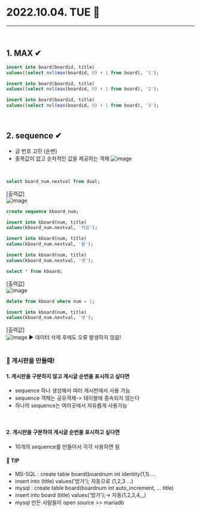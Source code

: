 # 2022.10.04. TUE 📅
----------------
<br>

## 1. MAX ✔
```sql
insert into board(boardid, title)
values((select nvl(max(boardid, 0) + 1 from board), '1');

insert into board(boardid, title)
values((select nvl(max(boardid, 0) + 1 from board), '2');

insert into board(boardid, title)
values((select nvl(max(boardid, 0) + 1 from board), '3');
```
<br>

## 2. sequence ✔
- 글 번호 고민 (순번)
- 중복값이 없고 순차적인 값을 제공하는 객체
![image](https://user-images.githubusercontent.com/111114507/193710038-b43e75d6-dcac-48d5-9250-fcb5ba965959.png)
<br>

```sql
select board_num.nextval from dual;
```
[출력값]   
![image](https://user-images.githubusercontent.com/111114507/193710318-7fcae75c-0975-4655-bfc2-94152eb4bd9b.png)
<br>

```sql
create sequence kboard_num;

insert into kboard(num, title) 
values(kboard_num.nextval, '처음');

insert into kboard(num, title) 
values(kboard_num.nextval, '둘');

insert into kboard(num, title) 
values(kboard_num.nextval, '셋');

select * from kboard;
```
[출력값]  
![image](https://user-images.githubusercontent.com/111114507/193710691-f5031be0-780e-43e8-a42b-63208563712e.png)
<br>

```sql
delete from kboard where num = 1;

insert into kboard(num, title) 
values(kboard_num.nextval, '넷');
```
[출력값]   
![image](https://user-images.githubusercontent.com/111114507/193710891-d0ad3b75-20f0-4427-a2e6-71836b8298e4.png)
▶ 데이터 삭제 후에도 오류 발생하지 않음!  
<br>

### 🔔 게시판을 만들때!
#### 1. 게시판을 구분하지 않고 게시글 순번을 표시하고 싶다면
- sequence 하나 생성해서 여러 게시판에서 사용 가능
- sequence 객체는 공유객체-> 테이블에 종속되지 않는다
- 하나의 sequence는 여러곳에서 자유롭게 사용가능
<br>

#### 2. 게시판을 구분하여 게시글 순번을 표시하고 싶다면
- 10개의 sequence를 만들어서 각각 사용하면 됨

#### 🔔 TIP
- MS-SQL : create table board(boardnum int identity(1,1)....
- insert into (title) values('방가'); 자동으로 (1,2,3 ...)
- mysql : create table board(boardnum int auto_increment, ... title)
- insert into board (title) values('방가');-> 자동(1,2,3,4,,,)
- mysql 만든 사람들이 open source >> mariadb